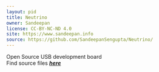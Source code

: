 ```yaml
---
layout: pid
title: Neutrino
owner: Sandeepan
license: CC-BY-NC-ND 4.0
site: https://www.sandeepan.info
source: https://github.com/SandeepanSengupta/Neutrino/
---
```

Open Source USB development board
<br/>
Find source files **_[here](https://github.com/SandeepanSengupta/Neutrino/tree/master/Sources/)_**
